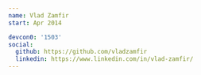 ```yaml
---
name: Vlad Zamfir
start: Apr 2014

devcon0: '1503'
social:
  github: https://github.com/vladzamfir
  linkedin: https://www.linkedin.com/in/vlad-zamfir/
---
```


